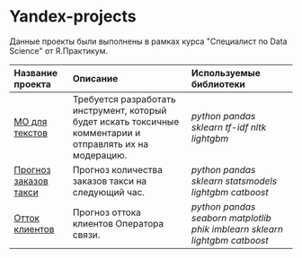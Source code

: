 # Yandex-projects
Данные проекты были выполнены в рамках курса "Специалист по Data Science" от Я.Практикум.

| Название проекта | Описание | Используемые библиотеки | 
| :---------------------- | :---------------------- | :---------------------- |
| [МО для текстов](comments_toxic) | Требуется разработать инструмент, который будет искать токсичные комментарии и отправлять их на модерацию. | *python pandas sklearn tf-idf nltk  lightgbm* |
| [Прогноз заказов такси](taxi-orders) | Прогноз количества заказов такси на следующий час. | *python pandas sklearn statsmodels lightgbm catboost* |
| [Отток клиентов](telecom) | Прогноз оттока клиентов Оператора связи. | *python pandas seaborn matplotlib phik imblearn sklearn  lightgbm catboost* |

